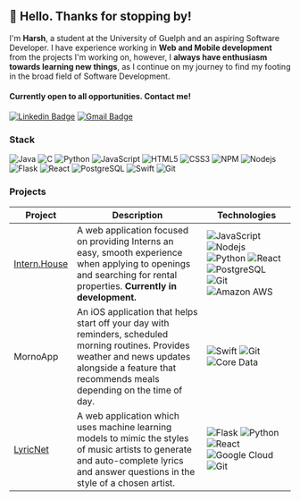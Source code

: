 ## :wave: Hello. Thanks for stopping by! 

I'm **Harsh**, a student at the University of Guelph and an aspiring Software Developer. I have experience working in **Web and Mobile development** from the projects I'm working on, however, I **always have enthusiasm towards learning new things**, as I continue on my journey to find my footing in the broad field of Software Development. 

#### Currently open to all opportunities. Contact me!
[![Linkedin Badge](https://img.shields.io/badge/-htopiwala-blue?style=flat-square&logo=Linkedin&logoColor=white&link=https://www.linkedin.com/in/htopiwala/)](https://www.linkedin.com/in/htopiwala/)
[![Gmail Badge](https://img.shields.io/badge/-htopiw@gmail.com-c14438?style=flat-square&logo=Gmail&logoColor=white&link=mailto:htopiw@gmail.com)](mailto:htopiw@gmail.com)


### Stack
![Java](https://img.shields.io/badge/-Java-red?style=flat-square&logo=java) ![C](https://img.shields.io/badge/-C-blue?style=flat-square&logo=c) ![Python](https://img.shields.io/badge/-Python-black?style=flat-square&logo=Python) ![JavaScript](https://img.shields.io/badge/-JavaScript-black?style=flat-square&logo=javascript)  ![HTML5](https://img.shields.io/badge/-HTML5-black?style=flat-square&logo=html5) ![CSS3](https://img.shields.io/badge/-CSS3-black?style=flat-square&logo=css3) ![NPM](https://img.shields.io/badge/-NPM-CB3837?style=flat-square&logo=npm&logoColor=white) ![Nodejs](https://img.shields.io/badge/-Nodejs-green?style=flat-square&logo=Node.js) ![Flask](https://img.shields.io/badge/-Flask-336791?style=flat-square&logo=flask) ![React](https://img.shields.io/badge/-React-black?style=flat-square&logo=react) ![PostgreSQL](https://img.shields.io/badge/-PostgreSQL-336791?style=flat-square&logo=postgresql) ![Swift](https://img.shields.io/badge/-Swift-336791?style=flat-square&logo=swift)  ![Git](https://img.shields.io/badge/-Git-black?style=flat-square&logo=git)  




### Projects

| Project | Description |  Technologies |
| --- | --- |  --- |
| [Intern.House](https://intern.house/) | A web application focused on providing Interns an easy, smooth experience when applying to openings and searching for rental properties. **Currently in development.** | ![JavaScript](https://img.shields.io/badge/-JavaScript-black?style=flat-square&logo=javascript) ![Nodejs](https://img.shields.io/badge/-Nodejs-black?style=flat-square&logo=Node.js) ![Python](https://img.shields.io/badge/-Python-black?style=flat-square&logo=Python) ![React](https://img.shields.io/badge/-React-black?style=flat-square&logo=react) ![PostgreSQL](https://img.shields.io/badge/-PostgreSQL-336791?style=flat-square&logo=postgresql) ![Git](https://img.shields.io/badge/-Git-black?style=flat-square&logo=git) ![Amazon AWS](https://img.shields.io/badge/Amazon%20AWS-232F3E?style=flat-square&logo=amazon-aws) |
| MornoApp | An iOS application that helps start off your day with reminders, scheduled morning routines. Provides weather and news updates alongside a feature that recommends meals depending on the time of day. | ![Swift](https://img.shields.io/badge/-Swift-336791?style=flat-square&logo=swift) ![Git](https://img.shields.io/badge/-Git-black?style=flat-square&logo=git)  ![Core Data](https://img.shields.io/badge/-Core_Data-black?style=flat-square&logo=coredata) |
| [LyricNet](http://lyricnet.tech/) | A web application which uses machine learning models to mimic the styles of music artists to generate and auto-complete lyrics and answer questions in the style of a chosen artist. | ![Flask](https://img.shields.io/badge/-Flask-336791?style=flat-square&logo=flask) ![Python](https://img.shields.io/badge/-Python-black?style=flat-square&logo=python)  ![React](https://img.shields.io/badge/-React-black?style=flat-square&logo=react) ![Google Cloud](https://img.shields.io/badge/Google%20Cloud-black?style=flat-square&logo=google-cloud) ![Git](https://img.shields.io/badge/-Git-black?style=flat-square&logo=git)|

